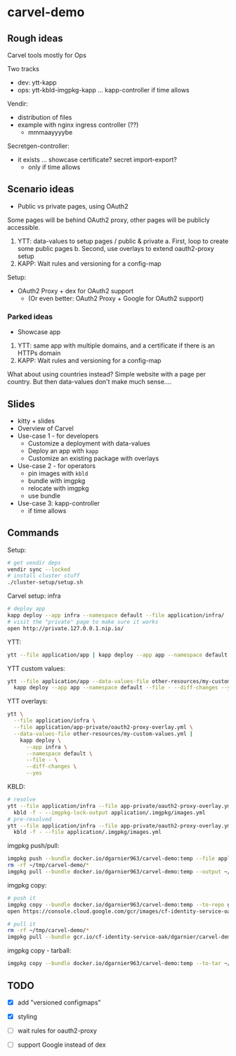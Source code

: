 # carvel-demo

## Rough ideas

Carvel tools mostly for Ops

Two tracks
- dev: ytt-kapp
- ops: ytt-kbld-imgpkg-kapp ... kapp-controller if time allows

Vendir:
- distribution of files
- example with nginx ingress controller (??)
  - mmmaayyyybe

Secretgen-controller:
- it exists ... showcase certificate? secret import-export?
  - only if time allows

## Scenario ideas

- Public vs private pages, using OAuth2

Some pages will be behind OAuth2 proxy, other pages will be publicly accessible.

1. YTT: data-values to setup pages / public & private
  a. First, loop to create some public pages
  b. Second, use overlays to extend oauth2-proxy setup
2. KAPP: Wait rules and versioning for a config-map

Setup:
- OAuth2 Proxy + dex for OAuth2 support
  - (Or even better: OAuth2 Proxy + Google for OAuth2 support)

### Parked ideas

- Showcase app

1. YTT: same app with multiple domains, and a certificate if there is an HTTPs domain
2. KAPP: Wait rules and versioning for a config-map

What about using countries instead? Simple website with a page per country. But then data-values don't make much sense....

## Slides

- kitty + slides
- Overview of Carvel
- Use-case 1 - for developers
  - Customize a deployment with data-values
  - Deploy an app with `kapp`
  - Customize an existing package with overlays
- Use-case 2 - for operators
  - pin images with `kbld`
  - bundle with imgpkg
  - relocate with imgpkg
  - use bundle
- Use-case 3: kapp-controller
  - if time allows

## Commands

Setup:

```bash
# get vendir deps
vendir sync --locked
# install cluster stuff
./cluster-setup/setup.sh
```

Carvel setup: infra

```bash
# deploy app
kapp deploy --app infra --namespace default --file application/infra/
# visit the "private" page to make sure it works
open http://private.127.0.0.1.nip.io/
```

YTT:

```bash
ytt --file application/app | kapp deploy --app app --namespace default --file - --diff-changes --yes
```

YTT custom values:

```bash
ytt --file application/app --data-values-file other-resources/my-custom-values.yml |
  kapp deploy --app app --namespace default --file - --diff-changes --yes
```

YTT overlays:

```bash
ytt \
  --file application/infra \
  --file application/app-private/oauth2-proxy-overlay.yml \
  --data-values-file other-resources/my-custom-values.yml |
    kapp deploy \
      --app infra \
      --namespace default \
      --file - \
      --diff-changes \
      --yes
```

KBLD:

```bash
# resolve
ytt --file application/infra --file app-private/oauth2-proxy-overlay.yml --data-values-file other-resources/my-custom-values.yml |
  kbld -f - --imgpkg-lock-output application/.imgpkg/images.yml
# pre-resolved
ytt --file application/infra --file app-private/oauth2-proxy-overlay.yml --data-values-file other-resources/my-custom-values.yml |
  kbld -f - --file application/.imgpkg/images.yml
```

imgpkg push/pull:

```bash
imgpkg push --bundle docker.io/dgarnier963/carvel-demo:temp --file application/
rm -rf ~/tmp/carvel-demo/*
imgpkg pull --bundle docker.io/dgarnier963/carvel-demo:temp --output ~/tmp/carvel-demo
```

imgpkg copy:

```bash
# push it
imgpkg copy --bundle docker.io/dgarnier963/carvel-demo:temp --to-repo gcr.io/cf-identity-service-oak/dgarnier/carvel-demo
open https://console.cloud.google.com/gcr/images/cf-identity-service-oak/global/dgarnier/carvel-demo?project=cf-identity-service-oak

# pull it
rm -rf ~/tmp/carvel-demo/*
imgpkg pull --bundle gcr.io/cf-identity-service-oak/dgarnier/carvel-demo:temp --output ~/tmp/carvel-demo
```

imgpkg copy - tarball:

```bash
imgpkg copy --bundle docker.io/dgarnier963/carvel-demo:temp --to-tar ~/tmp/carvel-demo
```



## TODO

- [x] add "versioned configmaps"
- [x] styling
- [ ] wait rules for oauth2-proxy
- [ ] support Google instead of dex

